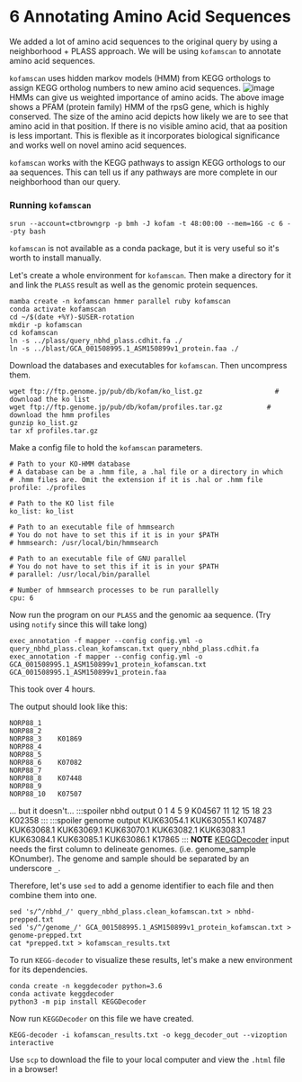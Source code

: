 # 6 Annotating Amino Acid Sequences
We added a lot of amino acid sequences to the original query by using a neighborhood + PLASS approach. We will be using `kofamscan` to annotate amino acid sequences.

`kofamscan` uses hidden markov models (HMM) from KEGG orthologs to assign KEGG ortholog numbers to new amino acid sequences.
![image](https://hackmd.io/_uploads/B1SrjCz6gx.png)
HMMs can give us weighted importance of amino acids. The above image shows a PFAM (protein family) HMM of the rpsG gene, which is highly conserved. The size of the amino acid depicts how likely we are to see that amino acid in that position. If there is no visible amino acid, that aa position is less important. This is flexible as it incorporates biological significance and works well on novel amino acid sequences.

`kofamscan` works with the KEGG pathways to assign KEGG orthologs to our aa sequences. This can tell us if any pathways are more complete in our neighborhood than our query.

### Running `kofamscan`
```
srun --account=ctbrowngrp -p bmh -J kofam -t 48:00:00 --mem=16G -c 6 --pty bash
```
`kofamscan` is not available as a conda package, but it is very useful so it's worth to install manually.

Let's create a whole environment for `kofamscan`. Then make a directory for it and link the `PLASS` result as well as the genomic protein sequences.
```
mamba create -n kofamscan hmmer parallel ruby kofamscan
conda activate kofamscan
cd ~/$(date +%Y)-$USER-rotation
mkdir -p kofamscan
cd kofamscan
ln -s ../plass/query_nbhd_plass.cdhit.fa ./
ln -s ../blast/GCA_001508995.1_ASM150899v1_protein.faa ./
```
Download the databases and executables for `kofamscan`. Then uncompress them.
```
wget ftp://ftp.genome.jp/pub/db/kofam/ko_list.gz                  # download the ko list 
wget ftp://ftp.genome.jp/pub/db/kofam/profiles.tar.gz           # download the hmm profiles
gunzip ko_list.gz
tar xf profiles.tar.gz
```
Make a config file to hold the `kofamscan` parameters.
```
# Path to your KO-HMM database
# A database can be a .hmm file, a .hal file or a directory in which
# .hmm files are. Omit the extension if it is .hal or .hmm file
profile: ./profiles

# Path to the KO list file
ko_list: ko_list

# Path to an executable file of hmmsearch
# You do not have to set this if it is in your $PATH
# hmmsearch: /usr/local/bin/hmmsearch

# Path to an executable file of GNU parallel
# You do not have to set this if it is in your $PATH
# parallel: /usr/local/bin/parallel

# Number of hmmsearch processes to be run parallelly
cpu: 6
```
Now run the program on our `PLASS` and the genomic aa sequence. (Try using `notify` since this will take long)
```
exec_annotation -f mapper --config config.yml -o query_nbhd_plass.clean_kofamscan.txt query_nbhd_plass.cdhit.fa
exec_annotation -f mapper --config config.yml -o GCA_001508995.1_ASM150899v1_protein_kofamscan.txt GCA_001508995.1_ASM150899v1_protein.faa
```
This took over 4 hours.

The output should look like this:
```
NORP88_1
NORP88_2
NORP88_3    K01869
NORP88_4
NORP88_5
NORP88_6    K07082
NORP88_7
NORP88_8    K07448
NORP88_9
NORP88_10   K07507
```
... but it doesn't...
:::spoiler nbhd output
0
1
4
5
9       K04567
11
12
15
18
23      K02358
:::
:::spoiler genome output
KUK63054.1
KUK63055.1      K07487
KUK63068.1
KUK63069.1
KUK63070.1
KUK63082.1
KUK63083.1
KUK63084.1
KUK63085.1
KUK63086.1      K17865
:::
**NOTE** [KEGGDecoder](https://github.com/bjtully/BioData/tree/master/KEGGDecoder) input needs the first column to delineate genomes. (i.e. genome_sample    KOnumber). The genome and sample should be separated by an underscore `_`.

Therefore, let's use `sed` to add a genome identifier to each file and then combine them into one.
```
sed 's/^/nbhd_/' query_nbhd_plass.clean_kofamscan.txt > nbhd-prepped.txt
sed 's/^/genome_/' GCA_001508995.1_ASM150899v1_protein_kofamscan.txt > genome-prepped.txt
cat *prepped.txt > kofamscan_results.txt
```
To run `KEGG-decoder` to visualize these results, let's make a new environment for its dependencies.
```
conda create -n keggdecoder python=3.6
conda activate keggdecoder
python3 -m pip install KEGGDecoder
```
Now run `KEGGDecoder` on this file we have created.
```
KEGG-decoder -i kofamscan_results.txt -o kegg_decoder_out --vizoption interactive
```
Use `scp` to download the file to your local computer and view the `.html` file in a browser!